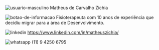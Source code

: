 ![usuario-masculino](https://user-images.githubusercontent.com/98542561/158425562-c06d75c7-6958-4cbc-afd8-b98ae2f64a14.png)  Matheus de Carvalho Zichia

![botao-de-informacao](https://user-images.githubusercontent.com/98542561/158425270-ed7ff1fe-bcb8-44b2-8fdd-ec1a861eba9f.png)  Fisioterapeuta com 10 anos de experiência que decidiu migrar para a área de Desenvolvimento.

![linkedin](https://user-images.githubusercontent.com/98542561/158423398-36227364-5dfe-4d28-acb2-d4edf707ce2f.png)  https://www.linkedin.com/in/matheuszichia/

![whatsapp](https://user-images.githubusercontent.com/98542561/158423550-fd1195f5-b19e-4082-97e3-7fb4fca6a232.png)  (11) 9 4250 6795

